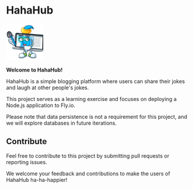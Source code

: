 # HahaHub

<img src="./public/mascot.png" width="100">

**Welcome to HahaHub!**

HahaHub is a simple blogging platform where users can share their jokes and laugh at other people's jokes.

This project serves as a learning exercise and focuses on deploying a Node.js application to Fly.io.

Please note that data persistence is not a requirement for this project, and we will explore databases in future iterations.

## Contribute
Feel free to contribute to this project by submitting pull requests or reporting issues.

We welcome your feedback and contributions to make the users of HahaHub ha-ha-happier!
